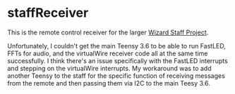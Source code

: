 # staffReceiver
This is the remote control receiver for the larger [Wizard Staff Project](https://github.com/loughmiller/wizardStaff/).

Unfortunately, I couldn't get the main Teensy 3.6 to be able to run FastLED, FFTs for audio, and the virtualWire receiver code all at the same time successfully.  I think there's an issue specifically with the FastLED interrupts and stepping on the virtualWire interrupts.  My workaround was to add another Teensy to the staff for the specific function of receiving messages from the remote and then passing them via I2C to the main Teesy 3.6.

